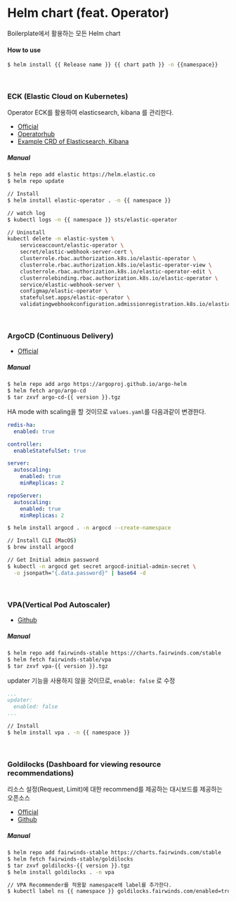 # Helm chart (feat. Operator)
Boilerplate에서 활용하는 모든 Helm chart

#### How to use
```bash
$ helm install {{ Release name }} {{ chart path }} -n {{namespace}}
```
<br>

### ECK (Elastic Cloud on Kubernetes)
Operator ECK를 활용하여 elasticsearch, kibana 를 관리한다.  

* [Official](https://www.elastic.co/guide/en/cloud-on-k8s/master/index.html)
* [Operatorhub](https://operatorhub.io/operator/elastic-cloud-eck)
* [Example CRD of Elasticsearch, Kibana](https://github.com/JeongPope/infra-k8s/tree/master/kubernetes/common/devops/eck)

##### Manual
```bash
$ helm repo add elastic https://helm.elastic.co
$ helm repo update

// Install 
$ helm install elastic-operator . -n {{ namespace }}

// watch log
$ kubectl logs -n {{ namespace }} sts/elastic-operator

// Uninstall
kubectl delete -n elastic-system \
    serviceaccount/elastic-operator \
    secret/elastic-webhook-server-cert \
    clusterrole.rbac.authorization.k8s.io/elastic-operator \
    clusterrole.rbac.authorization.k8s.io/elastic-operator-view \
    clusterrole.rbac.authorization.k8s.io/elastic-operator-edit \
    clusterrolebinding.rbac.authorization.k8s.io/elastic-operator \
    service/elastic-webhook-server \
    configmap/elastic-operator \ 
    statefulset.apps/elastic-operator \
    validatingwebhookconfiguration.admissionregistration.k8s.io/elastic-webhook.k8s.elastic.co
```
<br>

### ArgoCD (Continuous Delivery)
* [Official](https://argo-cd.readthedocs.io/en/stable/)

##### Manual
```bash
$ helm repo add argo https://argoproj.github.io/argo-helm
$ helm fetch argo/argo-cd
$ tar zxvf argo-cd-{{ version }}.tgz
```

HA mode with scaling을 할 것이므로 `values.yaml`를 다음과같이 변경한다.
```yaml
redis-ha:
  enabled: true

controller:
  enableStatefulSet: true

server:
  autoscaling:
    enabled: true
    minReplicas: 2

repoServer:
  autoscaling:
    enabled: true
    minReplicas: 2
```
```bash
$ helm install argocd . -n argocd --create-namespace

// Install CLI (MacOS)
$ brew install argocd

// Get Initial admin password
$ kubectl -n argocd get secret argocd-initial-admin-secret \
  -o jsonpath="{.data.password}" | base64 -d
```
<br>

### VPA(Vertical Pod Autoscaler)
* [Github](https://github.com/kubernetes/autoscaler/tree/master/vertical-pod-autoscaler)

##### Manual
```bash
$ helm repo add fairwinds-stable https://charts.fairwinds.com/stable
$ helm fetch fairwinds-stable/vpa
$ tar zxvf vpa-{{ version }}.tgz
```

updater 기능을 사용하지 않을 것이므로, `enable: false` 로 수정
```yaml
...
updater:
  enabled: false
...
```

```bash
// Install
$ helm install vpa . -n {{ namespace }}
```
<br>

### Goldilocks (Dashboard for viewing resource recommendations)
리소스 설정(Request, Limit)에 대한 recommend를 제공하는 대시보드를 제공하는 오픈소스

* [Official](https://goldilocks.docs.fairwinds.com/#how-can-this-help-with-my-resource-settings)
* [Github](https://github.com/FairwindsOps/goldilocks)

##### Manual
```bash
$ helm repo add fairwinds-stable https://charts.fairwinds.com/stable
$ helm fetch fairwinds-stable/goldilocks
$ tar zxvf goldilocks-{{ version }}.tgz
$ helm install goldilocks . -n vpa

// VPA Recommender를 적용할 namespace에 label를 추가한다.
$ kubectl label ns {{ namespace }} goldilocks.fairwinds.com/enabled=true
```